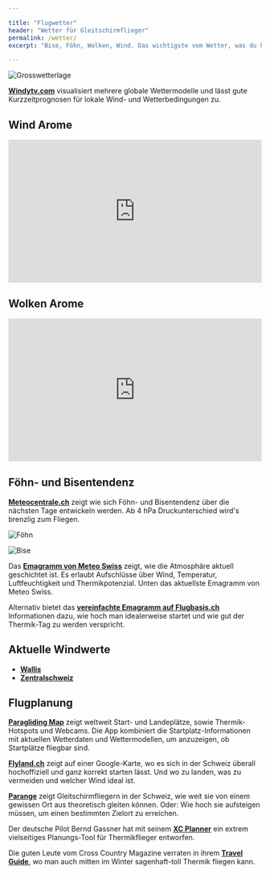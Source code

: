 ```yaml
---

title: "Flugwetter"
header: "Wetter für Gleitschirmflieger"
permalink: /wetter/
excerpt: "Bise, Föhn, Wolken, Wind. Das wichtigste vom Wetter, was du heute zum Fliegen brauchst auf einem Blick."

---
```


<style type="text/css">
	.container{
		position: relative;
		overflow: hidden;
		width: 100%;
		padding-top: 56.25%;
	}
	iframe{
		position: absolute;
		top: 0;
		left: 0;
		bottom: 0;
		right: 0;
		width: 100%;
		height: 100%;
	}
</style>

![Grosswetterlage](https://www.wetter.net/components/com_weather/data/images/grosswetterlage.jpg)

**[Windytv.com](https://www.windyty.com/)** visualisiert mehrere globale Wettermodelle und lässt gute Kurzzeitprognosen für lokale Wind- und Wetterbedingungen zu.

## Wind Arome

<div class="container">
	<iframe width="650" height="450" src="https://embed.windy.com/embed2.html?lat=46.473&lon=8.346&detailLat=46.473&detailLon=8.346&width=650&height=450&zoom=9&level=surface&overlay=wind&product=arome&menu=&message=&marker=&calendar=now&pressure=&type=map&location=coordinates&detail=&metricWind=default&metricTemp=default&radarRange=-1" frameborder="0"></iframe>
</div>

## Wolken Arome

<div class="container">
	<iframe width="650" height="450" src="https://embed.windy.com/embed2.html?lat=46.473&lon=8.346&detailLat=46.473&detailLon=8.346&width=650&height=450&zoom=9&level=surface&overlay=clouds&product=arome&menu=&message=&marker=&calendar=now&pressure=&type=map&location=coordinates&detail=&metricWind=default&metricTemp=default&radarRange=-1" frameborder="0"></iframe>
</div>

## Föhn- und Bisentendenz

**[Meteocentrale.ch](http://www.meteocentrale.ch)** zeigt wie sich Föhn- und Bisentendenz über die nächsten Tage entwickeln werden. Ab 4 hPa Druckunterschied wird's brenzlig zum Fliegen.

![Föhn](http://www.meteocentrale.ch/uploads/pics/uwz-ch_foehn_en.png)

![Bise](http://www.meteocentrale.ch/uploads/pics/uwz-ch_bise_en.png)

Das **[Emagramm von Meteo Swiss](http://www.meteoswiss.admin.ch/home/measurement-and-forecasting-systems/atmosphere/radio-soundings.html)** zeigt, wie die Atmosphäre aktuell geschichtet ist. Es erlaubt Aufschlüsse über Wind, Temperatur, Luftfeuchtigkeit und Thermikpotenzial. Unten das aktuellste Emagramm von Meteo Swiss.

Alternativ bietet das **[vereinfachte Emagramm auf Flugbasis.ch](http://www.flugbasis.ch/service/wetter/thermik/)** Informationen dazu, wie hoch man idealerweise startet und wie gut der Thermik-Tag zu werden verspricht.

## Aktuelle Windwerte

- **[Wallis](http://www.meteo-shv.ch/basic/values/valais.html)**
- **[Zentralschweiz](http://www.meteo-shv.ch/basic/values/zentralschweiz-glarus.html)**


## Flugplanung

**[Paragliding Map](http://www.paraglidingmap.com/#)** zeigt weltweit Start- und Landeplätze, sowie Thermik-Hotspots und Webcams. Die App kombiniert die Startplatz-Informationen mit aktuellen Wetterdaten und Wettermodellen, um anzuzeigen, ob Startplätze fliegbar sind.

**[Flyland.ch](http://flyland.ch/fl_gis_2d_all.php?ST=1&LP=0&PP=0&CAM=0&GG=0&VZ=0&SZ=0&HI=0&BB=0)** zeigt auf einer Google-Karte, wo es sich in der Schweiz überall hochoffiziell und ganz korrekt starten lässt. Und wo zu landen, was zu vermeiden und welcher Wind ideal ist.

**[Parange](http://www.parange.ch/)** zeigt Gleitschirmfliegern in der Schweiz, wie weit sie von einem gewissen Ort aus theoretisch gleiten können. Oder: Wie hoch sie aufsteigen müssen, um einen bestimmten Zielort zu erreichen.

Der deutsche Pilot Bernd Gassner hat mit seinem **[XC Planner](https://xcplanner.appspot.com/)** ein extrem vielseitiges Planungs-Tool für Thermikflieger entworfen.

Die guten Leute vom Cross Country Magazine verraten in ihrem **[Travel Guide](http://www.xcmag.com/travel-guide/)**, wo man auch mitten im Winter sagenhaft-toll Thermik fliegen kann.
